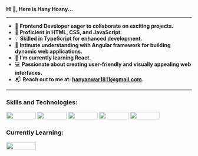   **Hi 👋, Here is Hany Hosny...**

  <hr>

- 🌟 **Frontend Developer eager to collaborate on exciting projects.**
- 📜 **Proficient in HTML, CSS, and JavaScript.**
- 💡 **Skilled in TypeScript for enhanced development.**
- 🚀 **Intimate understanding with Angular framework for building dynamic web applications.**
- 🌱 **I’m currently learning React.**
- 💻 **Passionate about creating user-friendly and visually appealing web interfaces.**
- 📬 **Reach out to me at: hanyanwar1811@gmail.com.**

<hr>

### Skills and Technologies:
<img src="https://img.shields.io/badge/HTML-239120?style=flat-square&logo=html5&logoColor=white" width="80" height="20">
<img src="https://img.shields.io/badge/CSS-1572B6?style=flat-square&logo=css3&logoColor=white" width="80" height="20">
<img src="https://img.shields.io/badge/JavaScript-F7DF1E?style=flat-square&logo=javascript&logoColor=black" width="80" height="20">
<img src="https://img.shields.io/badge/TypeScript-3178C6?style=flat-square&logo=typescript&logoColor=white" width="80" height="20">
<img src="https://img.shields.io/badge/Angular-DD0031?style=flat-square&logo=angular&logoColor=white" width="80" height="20">

### Currently Learning:
<img src="https://img.shields.io/badge/React-61DAFB?style=flat-square&logo=react&logoColor=black" width="80" height="20">

<!--
**HanyHosny1/HanyHosny1** is a ✨ _special_ ✨ repository because its `README.md` (this file) appears on your GitHub profile.
-->
